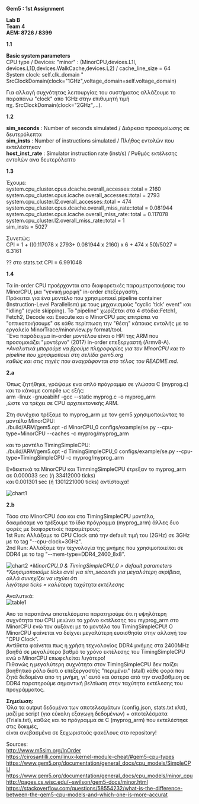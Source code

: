 **Gem5 : 1st Assignment**

**Lab B <br />
Team 4 <br />
ΑΕΜ: 8726 / 8399<br />**

**1.1**

**Basic system parameters**<br />
CPU type / Devices: "minor" : (MinorCPU,devices.L1I, devices.L1D,devices.WalkCache,devices.L2) / cache_line_size = 64 <br />
System clock: self.clk_domain " SrcClockDomain(clock="1GHz",voltage_domain=self.voltage_domain)


Για αλλαγή συχνότητας λειτουργίας του συστήματος αλλάζουμε το παραπάνω "clock" απο 1GHz στην επιθυμητή τιμή<br />πχ. SrcClockDomain(clock="2GHz",...).

**1.2**

**sim_seconds** : Number of seconds simulated / Διάρκεια προσομοίωσης σε δευτερόλεπτα<br />
**sim_insts** : Number of instructions simulated / Πλήθος εντολών που εκτελέστηκαν<br />
**host_inst_rate** : Simulator instruction rate (inst/s) / Ρυθμός εκτέλεσης εντολών ανα δευτερόλεπτο 

**1.3**

Έχουμε:<br />
system.cpu_cluster.cpus.dcache.overall_accesses::total = 2160 <br />
system.cpu_cluster.cpus.icache.overall_accesses::total = 2793 <br />
system.cpu_cluster.l2.overall_accesses::total = 474 <br />
system.cpu_cluster.cpus.dcache.overall_miss_rate::total = 0.081944 <br />
system.cpu_cluster.cpus.icache.overall_miss_rate::total = 0.117078 <br />
system.cpu_cluster.l2.overall_miss_rate::total = 1 <br />
sim_insts = 5027 

Συνεπώς:<br />
CPI = 1 + ((0.117078 x 2793+ 0.081944 x 2160) x 6 + 474 x 50)/5027 = 6.3161<br />

?? στο stats.txt  CPI =  6.991048 

**1.4**

Τα in-order CPU προέρχονται απο διαφορετικές παραμετροποιήσεις του MinorCPU, μια "γενική μορφή" in-order επεξεργαστή.<br />
Πρόκειται για ένα μοντέλο που χρησιμοποιεί pipeline container (Instruction-Level Parallelism) με τους μηχανισμούς "cyclic 'tick' event" και "idling" (cycle skipping).
Το "pipeline" χωρίζεται στα 4 στάδια:Fetch1, Fetch2, Decode και Execute και ο MinorCPU μας επιτρέπει να "οπτικοποιήσουμε" σε κάθε περίπτωση την "θέση" κάποιας εντολής με το εργαλείο MinorTrace/minorview.py format/tool.<br />
¨Ενα παράδειγμα in-order μοντέλου είναι ο HPI της ARM που προσομοιάζει "μοντέρνο" (2017) in-order επεξεργαστή (Armv8-A).<br />
_*Αναλυτικά μπορούμε να βρούμε πληροφορίες για τον MinorCPU και το pipeline που χρησιμοποιεί στη σελίδα gem5.org<br />
καθώς και στις πηγές που αναγράφονται στο τέλος του README.md._

**2.a**

Όπως ζητήθηκε, γράψαμε ενα απλό πρόγραμμα σε γλώσσα C (myprog.c) και το κάναμε compile ως εξής:<br /> 
arm -linux -gnueabihf -gcc --static myprog.c -o myprog_arm <br />
,ώστε να τρέχει σε CPU αρχιτεκτονικής ARM.

Στη συνέχεια τρέξαμε το myprog_arm με τον gem5 χρησιμοποιώντας το μοντέλο MinorCPU:<br /> 
./build/ARM/gem5.opt -d MinorCPU_0 configs/example/se.py --cpu-type=MinorCPU --caches -c  myprog/myprog_arm

και το μοντέλο TimingSimpleCPU:<br />
./build/ARM/gem5.opt -d TimingSimpleCPU_0 configs/example/se.py --cpu-type=TimingSimpleCPU -c  myprog/myprog_arm

Ενδεικτικά τα MinorCPU και TimmingSimpleCPU έτρεξαν το myprog_arm σε 0.000033 sec (ή 33412000 ticks)<br /> και 0.001301 sec (ή 1301221000 ticks) αντίστοιχα!<br />

![chart1](https://github.com/John120196/GEM5_Assignment1/blob/main/Charts/MinorCPUvsTimingSimpleCPU.png)

**2.b**

Τόσο στο MinorCPU όσο και στο TimingSimpleCPU μοντέλο,<br />  δοκιμάσαμε να τρέξουμε το ίδιο πρόγραμμα (myprog_arm) άλλες δυο φορές με διαφορετικές παραμέτρους:<br /> 
1st Run: Αλλάξαμε το CPU Clock από την default τιμή του (2GHz) σε 3GHz με το tag "--cpu-clock=3GHz".<br /> 
2nd Run: Αλλάξαμε την τεχνολογία της μνήμης που χρησιμοποιείται σε DDR4 με το tag "--mem-type=DDR4_2400_8x8".<br />

![chart2](https://github.com/John120196/GEM5_Assignment1/blob/main/Charts/m_merged.png)
_*MinorCPU_0 & TimingSimpleCPU_0 > default parameters_ <br />
_*Χρησιμοποιούμε ticks αντί για sim_seconds για μεγαλύτερη ακρίβεια, αλλά συνεχίζει να ισχύει ότι<br /> λιγότερα ticks = καλύτερη ταχύτητα εκτέλεσης_<br />

Αναλυτικά:<br />
![table1](https://github.com/John120196/GEM5_Assignment1/blob/main/Charts/New%20Picture.png)<br />

Απο τα παραπάνω αποτελέσματα παρατηρούμε ότι η υψηλότερη συχνότητα του CPU μειώνει το χρόνο εκτέλεσης του myprog_arm στο MinorCPU ενώ τον αυξάνει με το μοντέλο του TimingSimpleCPU! Ο MinorCPU φαίνεται να δείχνει μεγαλύτερη ευαισθησία στην αλλαγή του "CPU Clock".<br />
Αντίθετα φαίνεται πως η χρήση τεχνολογίας DDR4 μνήμης στα 2400MHz βοηθά σε μεγαλύτερο βαθμό το χρόνο εκτέλεσης του TimingSimpleCPU ενώ ο MinorCPU επωφελείται λιγότερο!<br />
Πιθανώς η μεγαλύτερη συχνότητα στον TimingSimpleCPU δεν παίζει βοηθητικό ρόλο διότι ο επεξεργαστής "περιμένει" (stall) κάθε φορά που ζητά δεδομένα απο τη μνήμη, γι' αυτό και ύστερα από την αναβάθμιση σε DDR4 παρατηρούμε σημαντική βελτίωση στην ταχύτητα εκτέλεσης του προγράμματος.<br />


**Σημείωση:**<br />
Όλα τα output δεδομένα των αποτελεσμάτων (config.json, stats.txt κλπ), μαζί με script (για εύκολη εξαγωγη δεδομένων) + αποτελέσματα (Trials.txt), καθώς και το πρόγραμμα σε C (myprog_arm) που εκτελέστηκε στις δοκιμές,<br /> είναι ανεβασμένα σε ξεχωριστούς φακέλους στο repository!<br />

Sources:<br /> 
http://www.m5sim.org/InOrder<br /> 
https://cirosantilli.com/linux-kernel-module-cheat/#gem5-cpu-types<br />
https://www.gem5.org/documentation/general_docs/cpu_models/SimpleCPU<br />
https://www.gem5.org/documentation/general_docs/cpu_models/minor_cpu<br />
http://pages.cs.wisc.edu/~swilson/gem5-docs/minor.html<br />
https://stackoverflow.com/questions/58554232/what-is-the-difference-between-the-gem5-cpu-models-and-which-one-is-more-accurat






